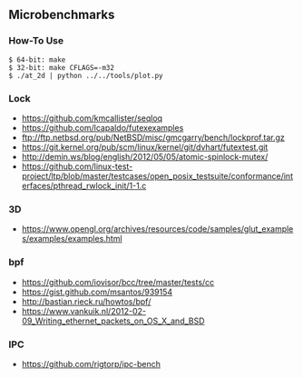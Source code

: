 ## Microbenchmarks

### How-To Use

```
$ 64-bit: make
$ 32-bit: make CFLAGS=-m32
$ ./at_2d | python ../../tools/plot.py
```

### Lock

- https://github.com/kmcallister/seqloq
- https://github.com/lcapaldo/futexexamples
- ftp://ftp.netbsd.org/pub/NetBSD/misc/gmcgarry/bench/lockprof.tar.gz
- https://git.kernel.org/pub/scm/linux/kernel/git/dvhart/futextest.git
- http://demin.ws/blog/english/2012/05/05/atomic-spinlock-mutex/
- https://github.com/linux-test-project/ltp/blob/master/testcases/open_posix_testsuite/conformance/interfaces/pthread_rwlock_init/1-1.c

### 3D

- https://www.opengl.org/archives/resources/code/samples/glut_examples/examples/examples.html

### bpf

- https://github.com/iovisor/bcc/tree/master/tests/cc
- https://gist.github.com/msantos/939154
- http://bastian.rieck.ru/howtos/bpf/
- https://www.vankuik.nl/2012-02-09_Writing_ethernet_packets_on_OS_X_and_BSD

### IPC

- https://github.com/rigtorp/ipc-bench
